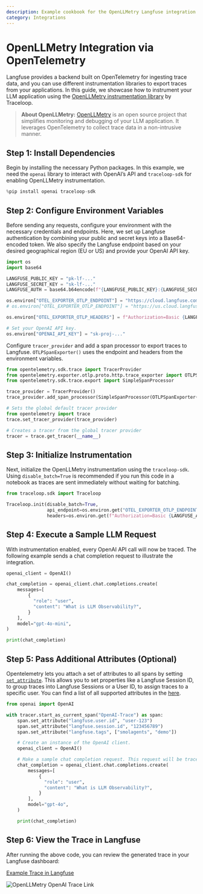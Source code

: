 ```yaml
---
description: Example cookbook for the OpenLLMetry Langfuse integration using OpenTelemetry.
category: Integrations
---
```


# OpenLLMetry Integration via OpenTelemetry

Langfuse provides a backend built on OpenTelemetry for ingesting trace data, and you can use different instrumentation libraries to export traces from your applications. In this guide, we showcase how to instrument your LLM application using the [OpenLLMetry instrumentation library](https://github.com/traceloop/openllmetry) by Traceloop.

> **About OpenLLMetry:** [OpenLLMetry](https://www.traceloop.com/docs/openllmetry/introduction) is an open source project that simplifies monitoring and debugging of your LLM application. It leverages OpenTelemetry to collect trace data in a non-intrusive manner.

## Step 1: Install Dependencies

Begin by installing the necessary Python packages. In this example, we need the `openai` library to interact with OpenAI’s API and `traceloop-sdk` for enabling OpenLLMetry instrumentation.


```python
%pip install openai traceloop-sdk
```

## Step 2: Configure Environment Variables

Before sending any requests, configure your environment with the necessary credentials and endpoints. Here, we set up Langfuse authentication by combining your public and secret keys into a Base64-encoded token. We also specify the Langfuse endpoint based on your desired geographical region (EU or US) and provide your OpenAI API key.


```python
import os
import base64

LANGFUSE_PUBLIC_KEY = "pk-lf-..."
LANGFUSE_SECRET_KEY = "sk-lf-..."
LANGFUSE_AUTH = base64.b64encode(f"{LANGFUSE_PUBLIC_KEY}:{LANGFUSE_SECRET_KEY}".encode()).decode()

os.environ["OTEL_EXPORTER_OTLP_ENDPOINT"] = "https://cloud.langfuse.com/api/public/otel" # 🇪🇺 EU data region
# os.environ["OTEL_EXPORTER_OTLP_ENDPOINT"] = "https://us.cloud.langfuse.com/api/public/otel" # 🇺🇸 US data region

os.environ["OTEL_EXPORTER_OTLP_HEADERS"] = f"Authorization=Basic {LANGFUSE_AUTH}"

# Set your OpenAI API key.
os.environ["OPENAI_API_KEY"] = "sk-proj-..."
```

Configure `tracer_provider` and add a span processor to export traces to Langfuse. `OTLPSpanExporter()` uses the endpoint and headers from the environment variables.


```python
from opentelemetry.sdk.trace import TracerProvider
from opentelemetry.exporter.otlp.proto.http.trace_exporter import OTLPSpanExporter
from opentelemetry.sdk.trace.export import SimpleSpanProcessor

trace_provider = TracerProvider()
trace_provider.add_span_processor(SimpleSpanProcessor(OTLPSpanExporter()))

# Sets the global default tracer provider
from opentelemetry import trace
trace.set_tracer_provider(trace_provider)

# Creates a tracer from the global tracer provider
tracer = trace.get_tracer(__name__)
```

## Step 3: Initialize Instrumentation

Next, initialize the OpenLLMetry instrumentation using the `traceloop-sdk`. Using `disable_batch=True` is recommended if you run this code in a notebook as traces are sent immediately without waiting for batching. 


```python
from traceloop.sdk import Traceloop

Traceloop.init(disable_batch=True,
               api_endpoint=os.environ.get("OTEL_EXPORTER_OTLP_ENDPOINT"),
               headers=os.environ.get(f"Authorization=Basic {LANGFUSE_AUTH}"),)
```

## Step 4: Execute a Sample LLM Request

With instrumentation enabled, every OpenAI API call will now be traced. The following example sends a chat completion request to illustrate the integration.


```python
openai_client = OpenAI()

chat_completion = openai_client.chat.completions.create(
    messages=[
        {
          "role": "user",
          "content": "What is LLM Observability?",
        }
    ],
    model="gpt-4o-mini",
)

print(chat_completion)
```

## Step 5: Pass Additional Attributes (Optional)

Opentelemetry lets you attach a set of attributes to all spans by setting [`set_attribute`](https://opentelemetry.io/docs/languages/python/instrumentation/#add-attributes-to-a-span). This allows you to set properties like a Langfuse Session ID, to group traces into Langfuse Sessions or a User ID, to assign traces to a specific user. You can find a list of all supported attributes in the [here](/docs/opentelemetry/get-started#property-mapping).


```python
from openai import OpenAI

with tracer.start_as_current_span("OpenAI-Trace") as span:
    span.set_attribute("langfuse.user.id", "user-123")
    span.set_attribute("langfuse.session.id", "123456789")
    span.set_attribute("langfuse.tags", ["smolagents", "demo"])

    # Create an instance of the OpenAI client.
    openai_client = OpenAI()

    # Make a sample chat completion request. This request will be traced by OpenLIT and sent to Langfuse.
    chat_completion = openai_client.chat.completions.create(
        messages=[
            {
              "role": "user",
              "content": "What is LLM Observability?",
            }
        ],
        model="gpt-4o",
    )

    print(chat_completion)
```

## Step 6: View the Trace in Langfuse

After running the above code, you can review the generated trace in your Langfuse dashboard:

[Example Trace in Langfuse](https://cloud.langfuse.com/project/cloramnkj0002jz088vzn1ja4/traces/e417c49b4044725e48aa0e089534fa12?timestamp=2025-02-02T22%3A04%3A04.487Z)

![OpenLLMetry OpenAI Trace Link](https://langfuse.com/images/cookbook/otel-integration-openllmetry/openllmetry-openai-trace.png)
